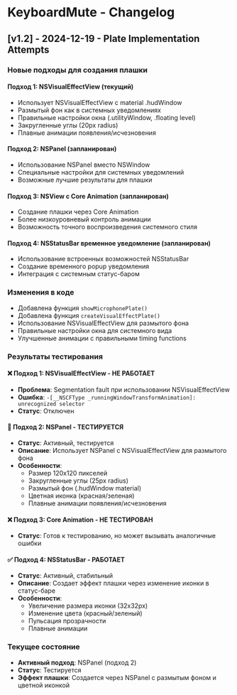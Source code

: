 # KeyboardMute - Changelog

## [v1.2] - 2024-12-19 - Plate Implementation Attempts

### Новые подходы для создания плашки

#### Подход 1: NSVisualEffectView (текущий)
- Использует NSVisualEffectView с material .hudWindow
- Размытый фон как в системных уведомлениях
- Правильные настройки окна (.utilityWindow, .floating level)
- Закругленные углы (20px radius)
- Плавные анимации появления/исчезновения

#### Подход 2: NSPanel (запланирован)
- Использование NSPanel вместо NSWindow
- Специальные настройки для системных уведомлений
- Возможные лучшие результаты для плашки

#### Подход 3: NSView с Core Animation (запланирован)
- Создание плашки через Core Animation
- Более низкоуровневый контроль анимации
- Возможность точного воспроизведения системного стиля

#### Подход 4: NSStatusBar временное уведомление (запланирован)
- Использование встроенных возможностей NSStatusBar
- Создание временного popup уведомления
- Интеграция с системным статус-баром

### Изменения в коде
- Добавлена функция `showMicrophonePlate()`
- Добавлена функция `createVisualEffectPlate()`
- Использование NSVisualEffectView для размытого фона
- Правильные настройки окна для системного вида
- Улучшенные анимации с правильными timing functions

### Результаты тестирования

#### ❌ Подход 1: NSVisualEffectView - НЕ РАБОТАЕТ
- **Проблема**: Segmentation fault при использовании NSVisualEffectView
- **Ошибка**: `-[__NSCFType _runningWindowTransformAnimation]: unrecognized selector`
- **Статус**: Отключен

#### 🔄 Подход 2: NSPanel - ТЕСТИРУЕТСЯ
- **Статус**: Активный, тестируется
- **Описание**: Использует NSPanel с NSVisualEffectView для размытого фона
- **Особенности**:
  - Размер 120x120 пикселей
  - Закругленные углы (25px radius)
  - Размытый фон (.hudWindow material)
  - Цветная иконка (красная/зеленая)
  - Плавные анимации появления/исчезновения

#### ❌ Подход 3: Core Animation - НЕ ТЕСТИРОВАН  
- **Статус**: Готов к тестированию, но может вызывать аналогичные ошибки

#### ✅ Подход 4: NSStatusBar - РАБОТАЕТ
- **Статус**: Активный, стабильный
- **Описание**: Создает эффект плашки через изменение иконки в статус-баре
- **Особенности**: 
  - Увеличение размера иконки (32x32px)
  - Изменение цвета (красный/зеленый)
  - Пульсация прозрачности
  - Плавные анимации

### Текущее состояние
- **Активный подход**: NSPanel (подход 2)
- **Статус**: Тестируется
- **Эффект плашки**: Создается через NSPanel с размытым фоном и цветной иконкой
